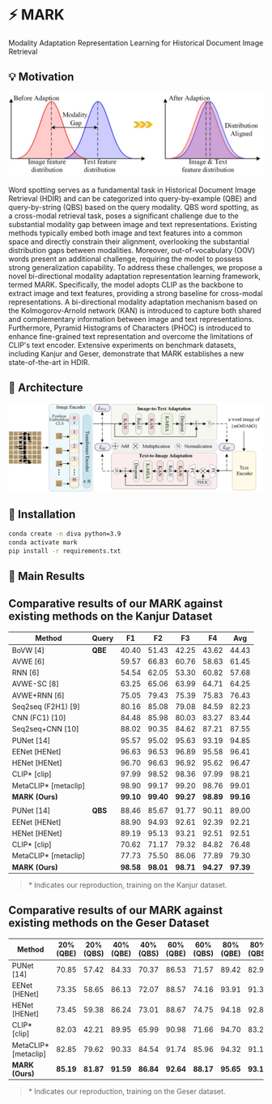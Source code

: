 # :zap: MARK
Modality Adaptation Representation Learning for Historical Document Image Retrieval


## 💡 Motivation

<p align="center">
    <img src="figs/fig1.jpg" alt="overview" width="800" />
</p>
Word spotting serves as a fundamental task in Historical Document Image Retrieval (HDIR) and can be categorized into query-by-example (QBE) and query-by-string (QBS) based on the query modality. QBS word spotting, as a cross-modal retrieval task, poses a significant challenge due to the substantial modality gap between image and text representations. Existing methods typically embed both image and text features into a common space and directly constrain their alignment, overlooking the substantial distribution gaps between modalities. Moreover, out-of-vocabulary (OOV) words present an additional challenge, requiring the model to possess strong generalization capability. To address these challenges, we propose a novel bi-directional modality adaptation representation learning framework, termed MARK. Specifically, the model adopts CLIP as the backbone to extract image and text features, providing a strong baseline for cross-modal representations. A bi-directional modality adaptation mechanism based on the Kolmogorov-Arnold network (KAN) is introduced to capture both shared and complementary information between image and text representations. Furthermore, Pyramid Histograms of Characters (PHOC) is introduced to enhance fine-grained text representation and overcome the limitations of CLIP's text encoder. Extensive experiments on benchmark datasets, including Kanjur and Geser, demonstrate that MARK establishes a new state-of-the-art in HDIR.

## 🤖 Architecture

<p align="center">
    <img src="figs/model.jpg" alt="overview" width="800" />
</p>

## 🔨 Installation
```bash
conda create -n diva python=3.9
conda activate mark
pip install -r requirements.txt
```
## 🌟 Main Results

## Comparative results of our MARK against existing methods on the Kanjur Dataset

| Method                   | Query | F1    | F2    | F3    | F4    | Avg   |
|--------------------------|-------|-------|-------|-------|-------|-------|
| BoVW [4]                 | **QBE** | 40.40 | 51.43 | 42.25 | 43.62 | 44.43 |
| AVWE [6]                 |       | 59.57 | 66.83 | 60.76 | 58.63 | 61.45 |
| RNN [6]                  |       | 54.54 | 62.05 | 53.30 | 60.82 | 57.68 |
| AVWE-SC [8]              |       | 63.25 | 65.06 | 63.99 | 64.71 | 64.25 |
| AVWE+RNN [6]             |       | 75.05 | 79.43 | 75.39 | 75.83 | 76.43 |
| Seq2seq (F2H1) [9]       |       | 80.16 | 85.08 | 79.08 | 84.59 | 82.23 |
| CNN (FC1) [10]           |       | 84.48 | 85.98 | 80.03 | 83.27 | 83.44 |
| Seq2seq+CNN [10]         |       | 88.02 | 90.35 | 84.62 | 87.21 | 87.55 |
| PUNet [14]               |       | 95.57 | 95.02 | 95.63 | 93.19 | 94.85 |
| EENet [HENet]            |       | 96.63 | 96.53 | 96.89 | 95.58 | 96.41 |
| HENet [HENet]            |       | 96.70 | 96.63 | 96.92 | 95.62 | 96.47 |
| CLIP* [clip]             |       | 97.99 | 98.52 | 98.36 | 97.99 | 98.21 |
| MetaCLIP* [metaclip]     |       | 98.90 | 99.17 | 99.20 | 98.76 | 99.01 |
| **MARK (Ours)**          |       | **99.10** | **99.40** | **99.27** | **98.89** | **99.16** |
|                          |       |        |        |        |        |        |
| PUNet [14]               | **QBS** | 88.46 | 85.67 | 91.77 | 90.11 | 89.00 |
| EENet [HENet]            |       | 88.90 | 94.93 | 92.61 | 92.39 | 92.21 |
| HENet [HENet]            |       | 89.19 | 95.13 | 93.21 | 92.51 | 92.51 |
| CLIP* [clip]             |       | 70.62 | 71.17 | 79.32 | 84.82 | 76.48 |
| MetaCLIP* [metaclip]     |       | 77.73 | 75.50 | 86.06 | 77.89 | 79.30 |
| **MARK (Ours)**          |       | **98.58** | **98.01** | **98.71** | **94.27** | **97.39** |

> \* Indicates our reproduction, training on the Kanjur dataset.

## Comparative results of our MARK against existing methods on the Geser Dataset

| Method                   | 20% (QBE) | 20% (QBS) | 40% (QBE) | 40% (QBS) | 60% (QBE) | 60% (QBS) | 80% (QBE) | 80% (QBS) |
|--------------------------|-----------|-----------|-----------|-----------|-----------|-----------|-----------|-----------|
| PUNet [14]               | 70.85      | 57.42      | 84.33      | 70.37      | 86.53      | 71.57      | 89.42      | 82.96      |
| EENet [HENet]            | 73.35      | 58.65      | 86.13      | 72.07      | 88.57      | 74.16      | 93.91      | 91.38      |
| HENet [HENet]            | 73.45      | 59.38      | 86.24      | 73.01      | 88.67      | 74.75      | 94.18      | 92.83      |
| CLIP* [clip]             | 82.03      | 42.21      | 89.95      | 65.99      | 90.98      | 71.66      | 94.70      | 83.28      |
| MetaCLIP* [metaclip]     | 82.85      | 79.62      | 90.33      | 84.54      | 91.74      | 85.96      | 94.32      | 91.10      |
| **MARK (Ours)**          | **85.19**  | **81.87**  | **91.59**  | **86.84**  | **92.64**  | **88.17**  | **95.65**  | **93.18**  |

> \* Indicates our reproduction, training on the Geser dataset.



